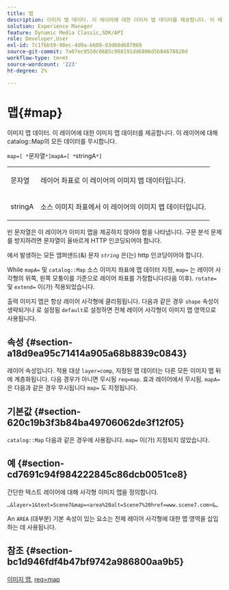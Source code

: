 ```yaml
---
title: 맵
description: 이미지 맵 데이터. 이 레이어에 대한 이미지 맵 데이터를 제공합니다. 이 레이어에 대해 카탈로그 맵의 데이터를 무시합니다.
solution: Experience Manager
feature: Dynamic Media Classic,SDK/API
role: Developer,User
exl-id: 7c1fbb50-98ec-4d9a-b608-93d60d687069
source-git-commit: 7a07ec9550c0685c908191dd6806d5b84678820d
workflow-type: tm+mt
source-wordcount: '223'
ht-degree: 2%

---
```


# 맵{#map}

이미지 맵 데이터. 이 레이어에 대한 이미지 맵 데이터를 제공합니다. 이 레이어에 대해 catalog::Map의 모든 데이터를 무시합니다.

`map=[ *`문자열`*]mapA=[ *`stringA`*]`

<table id="simpletable_2E32B25D5F6246A18A8AF817903877ED"> 
 <tr class="strow"> 
  <td class="stentry"> <p><span class="codeph"> <span class="varname"> 문자열</span></span> </p></td> 
  <td class="stentry"> <p>레이어 좌표로 이 레이어의 이미지 맵 데이터입니다. </p></td> 
 </tr> 
 <tr class="strow"> 
  <td class="stentry"> <p><span class="codeph"> <span class="varname"> stringA</span></span> </p></td> 
  <td class="stentry"> <p>소스 이미지 좌표에서 이 레이어의 이미지 맵 데이터입니다. </p></td> 
 </tr> 
</table>

빈 문자열은 이 레이어가 이미지 맵을 제공하지 않아야 함을 나타냅니다. 구문 분석 문제를 방지하려면 문자열이 올바르게 HTTP 인코딩되어야 합니다.

에서 발생하는 모든 앰퍼샌드(&amp;) 문자 *`string`* 은(는) http 인코딩이어야 합니다.

While `mapA=` 및 `catalog::Map` 소스 이미지 좌표에 맵 데이터 지정, `map=` 는 레이어 사각형의 위쪽, 왼쪽 모퉁이를 기준으로 레이어 좌표를 가정합니다(다음 이후). `rotate=` 및 `extend=` 이(가) 적용되었습니다.

출력 이미지 맵은 항상 레이어 사각형에 클리핑됩니다. 다음과 같은 경우 `shape` 속성이 생략되거나 로 설정됨 `default`로 설정하면 전체 레이어 사각형이 이미지 맵 영역으로 사용됩니다.

## 속성 {#section-a18d9ea95c71414a905a68b8839c0843}

레이어 속성입니다. 적용 대상 `layer=comp`, 지정된 맵 데이터는 다른 모든 이미지 맵 뒤에 계층화됩니다. 다음 경우가 아니면 무시됨 `req=map`. 효과 레이어에서 무시됨. `mapA=` 은 다음과 같은 경우 무시됩니다 `map=` 도 지정됩니다.

## 기본값 {#section-620c19b3f3b84ba49706062de3f12f05}

`catalog::Map` 다음과 같은 경우에 사용됩니다. `map=` 이(가) 지정되지 않았습니다.

## 예 {#section-cd7691c94f984222845c86dcb0051ce8}

간단한 텍스트 레이어에 대해 사각형 이미지 맵을 정의합니다.

`…&layer=1&text=Scene7&map=<area%20alt=Scene7%20href=www.scene7.com>&…`

An `AREA` (대부분) 기본 속성이 있는 요소는 전체 레이어 사각형에 대한 맵 영역을 삽입하는 데 사용됩니다.

## 참조 {#section-bc1d946fdf4b47bf9742a986800aa9b5}

[이미지 맵](../../../../../is-api/http-ref/image-serving-api-ref/c-http-protocol-reference/c-syntax-and-features/r-image-maps.md#reference-ff7d1bac2a064104b0c508a81316fdab), [req=map](../../../../../is-api/http-ref/image-serving-api-ref/c-http-protocol-reference/c-command-reference/r-req/r-req.md#reference-907cdb4a97034db7ad94695f25552e76)
